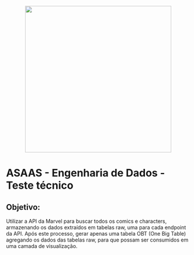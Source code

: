 <p style="text-align:center"><img src="https://www.asaas.com/images/home3/header-logo.svg" width=400></p>

# ASAAS - Engenharia de Dados - Teste técnico

## Objetivo:
Utilizar a API da Marvel para buscar todos os comics e characters, armazenando os dados extraídos em tabelas raw, uma para cada endpoint da API. Após este processo, gerar apenas uma tabela OBT (One Big Table) agregando os dados das tabelas raw, para que possam ser consumidos em uma camada de visualização.

